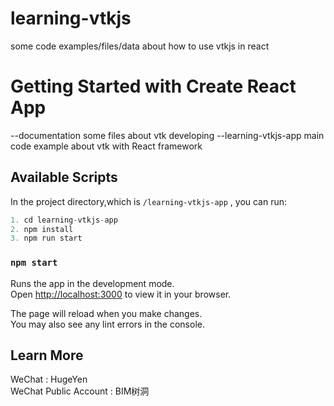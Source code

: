 # learning-vtkjs
some code examples/files/data about how to use vtkjs in react
# Getting Started with Create React App

--documentation
 some files about vtk developing
--learning-vtkjs-app
 main code example about vtk with React framework

## Available Scripts

In the project directory,which is `/learning-vtkjs-app` , you can run:

```js
1. cd learning-vtkjs-app
2. npm install
3. npm run start
```
### `npm start`

Runs the app in the development mode.\
Open [http://localhost:3000](http://localhost:3000) to view it in your browser.

The page will reload when you make changes.\
You may also see any lint errors in the console.

## Learn More

WeChat : HugeYen\
WeChat Public Account : BIM树洞

